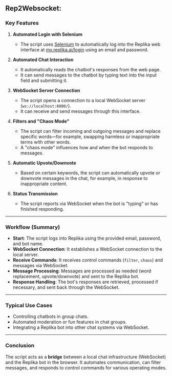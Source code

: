 ## Rep2Websocket:

### Key Features

1.  **Automated Login with Selenium**
    * The script uses [Selenium](https://www.selenium.dev/) to automatically log into the Replika web interface at [my.replika.ai/login](https://my.replika.ai/login) using an email and password.

2.  **Automated Chat Interaction**
    * It automatically reads the chatbot's responses from the web page.
    * It can send messages to the chatbot by typing text into the input field and submitting it.

3.  **WebSocket Server Connection**
    * The script opens a connection to a local WebSocket server (`ws://localhost:8080/`).
    * It can receive and send messages through this interface.

4.  **Filters and "Chaos Mode"**
    * The script can filter incoming and outgoing messages and replace specific words—for example, swapping harmless or inappropriate terms with other words.
    * A "chaos mode" influences how and when the bot responds to messages.

5.  **Automatic Upvote/Downvote**
    * Based on certain keywords, the script can automatically upvote or downvote messages in the chat, for example, in response to inappropriate content.

6.  **Status Transmission**
    * The script reports via WebSocket when the bot is "typing" or has finished responding.

---

### Workflow (Summary)

* **Start**: The script logs into Replika using the provided email, password, and bot name.
* **WebSocket Connection**: It establishes a WebSocket connection to the local server.
* **Receive Commands**: It receives control commands (`filter`, `chaos`) and messages via WebSocket.
* **Message Processing**: Messages are processed as needed (word replacement, upvote/downvote) and sent to the Replika bot.
* **Response Handling**: The bot's responses are retrieved, processed if necessary, and sent back through the WebSocket.

---

### Typical Use Cases

* Controlling chatbots in group chats.
* Automated moderation or fun features in chat groups.
* Integrating a Replika bot into other chat systems via WebSocket.

---

### Conclusion

The script acts as a **bridge** between a local chat infrastructure (WebSocket) and the Replika bot in the browser. It automates communication, can filter messages, and responds to control commands for various operating modes.

